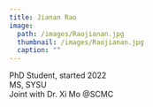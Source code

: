 ```yaml
---
title: Jianan Rao
image: 
  path: /images/Raojianan.jpg
  thumbnail: /images/Raojianan.jpg
  caption: ""
---
```

PhD Student, started 2022  
MS, SYSU  
Joint with Dr. Xi Mo @SCMC  
